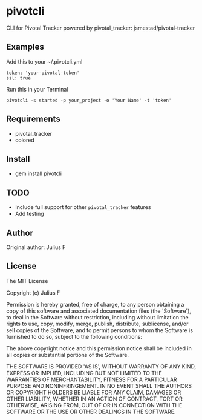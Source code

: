 pivotcli
===========

CLI for Pivotal Tracker powered by pivotal_tracker: jsmestad/pivotal-tracker


Examples
--------

Add this to your ~/.pivotcli.yml

    token: 'your-pivotal-token'
    ssl: true

Run this in your Terminal

    pivotcli -s started -p your_project -o 'Your Name' -t 'token'

Requirements
------------

* pivotal_tracker
* colored

Install
-------

* gem install pivotcli

TODO
-------

* Include full support for other `pivotal_tracker` features
* Add testing

Author
------

Original author: Julius F


License
-------

The MIT License

Copyright (c) Julius F

Permission is hereby granted, free of charge, to any person obtaining
a copy of this software and associated documentation files (the
'Software'), to deal in the Software without restriction, including
without limitation the rights to use, copy, modify, merge, publish,
distribute, sublicense, and/or sell copies of the Software, and to
permit persons to whom the Software is furnished to do so, subject to
the following conditions:

The above copyright notice and this permission notice shall be
included in all copies or substantial portions of the Software.

THE SOFTWARE IS PROVIDED 'AS IS', WITHOUT WARRANTY OF ANY KIND,
EXPRESS OR IMPLIED, INCLUDING BUT NOT LIMITED TO THE WARRANTIES OF
MERCHANTABILITY, FITNESS FOR A PARTICULAR PURPOSE AND NONINFRINGEMENT.
IN NO EVENT SHALL THE AUTHORS OR COPYRIGHT HOLDERS BE LIABLE FOR ANY
CLAIM, DAMAGES OR OTHER LIABILITY, WHETHER IN AN ACTION OF CONTRACT,
TORT OR OTHERWISE, ARISING FROM, OUT OF OR IN CONNECTION WITH THE
SOFTWARE OR THE USE OR OTHER DEALINGS IN THE SOFTWARE.
